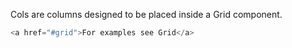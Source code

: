 Cols are columns designed to be placed inside a Grid component.
```js
<a href="#grid">For examples see Grid</a>
```